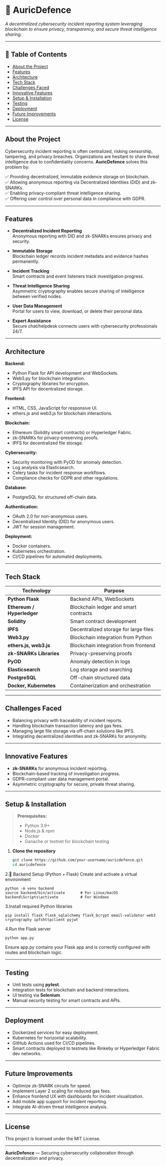 # 🚀 AuricDefence

_A decentralized cybersecurity incident reporting system leveraging blockchain to ensure privacy, transparency, and secure threat intelligence sharing._

---

## 📖 Table of Contents

- [About the Project](#about-the-project)
- [Features](#features)
- [Architecture](#architecture)
- [Tech Stack](#tech-stack)
- [Challenges Faced](#challenges-faced)
- [Innovative Features](#innovative-features)
- [Setup & Installation](#setup--installation)
- [Testing](#testing)
- [Deployment](#deployment)
- [Future Improvements](#future-improvements)
- [License](#license)

---

## About the Project

Cybersecurity incident reporting is often centralized, risking censorship, tampering, and privacy breaches. Organizations are hesitant to share threat intelligence due to confidentiality concerns. **AuricDefence** solves this problem by:

✅ Providing decentralized, immutable evidence storage on blockchain.  
✅ Allowing anonymous reporting via Decentralized Identities (DID) and zk-SNARKs.  
✅ Enabling privacy-compliant threat intelligence sharing.  
✅ Offering user control over personal data in compliance with GDPR.

---

## Features

- **Decentralized Incident Reporting**  
  Anonymous reporting with DID and zk-SNARKs ensures privacy and security.

- **Immutable Storage**  
  Blockchain ledger records incident metadata and evidence hashes permanently.

- **Incident Tracking**  
  Smart contracts and event listeners track investigation progress.

- **Threat Intelligence Sharing**  
  Asymmetric cryptography enables secure sharing of intelligence between verified nodes.

- **User Data Management**  
  Portal for users to view, download, or delete their personal data.

- **Expert Assistance**  
  Secure chat/helpdesk connects users with cybersecurity professionals 24/7.

---

## Architecture

**Backend:**
- Python Flask for API development and WebSockets.
- Web3.py for blockchain integration.
- Cryptography libraries for encryption.
- IPFS API for decentralized storage.

**Frontend:**
- HTML, CSS, JavaScript for responsive UI.
- ethers.js and web3.js for blockchain interactions.

**Blockchain:**
- Ethereum (Solidity smart contracts) or Hyperledger Fabric.
- zk-SNARKs for privacy-preserving proofs.
- IPFS for decentralized file storage.

**Cybersecurity:**
- Security monitoring with PyOD for anomaly detection.
- Log analysis via Elasticsearch.
- Celery tasks for incident response workflows.
- Compliance checks for GDPR and other regulations.

**Database:**
- PostgreSQL for structured off-chain data.

**Authentication:**
- OAuth 2.0 for non-anonymous users.
- Decentralized Identity (DID) for anonymous users.
- JWT for session management.

**Deployment:**
- Docker containers.
- Kubernetes orchestration.
- CI/CD pipelines for automated deployments.

---

## Tech Stack

| Technology         | Purpose                                      |
|---------------------|----------------------------------------------|
| **Python Flask**    | Backend APIs, WebSockets                    |
| **Ethereum / Hyperledger** | Blockchain ledger and smart contracts |
| **Solidity**        | Smart contract development                  |
| **IPFS**            | Decentralized storage for large files       |
| **Web3.py**         | Blockchain integration from Python          |
| **ethers.js, web3.js** | Blockchain integration from frontend     |
| **zk-SNARKs Libraries** | Privacy-preserving proofs               |
| **PyOD**            | Anomaly detection in logs                   |
| **Elasticsearch**   | Log storage and searching                   |
| **PostgreSQL**      | Off-chain structured data                   |
| **Docker, Kubernetes** | Containerization and orchestration      |

---

## Challenges Faced

- Balancing privacy with traceability of incident reports.
- Handling blockchain transaction latency and gas fees.
- Managing large file storage via off-chain solutions like IPFS.
- Integrating decentralized identities and zk-SNARKs for anonymity.

---

## Innovative Features

- **zk-SNARKs** for anonymous incident reporting.
- Blockchain-based tracking of investigation progress.
- GDPR-compliant user data management portal.
- Asymmetric cryptography for secure, private threat sharing.

---

## Setup & Installation

> **Prerequisites:**
> - Python 3.9+
> - Node.js & npm
> - Docker
> - Ganache or testnet for blockchain testing

1. **Clone the repository**
    ```bash
    git clone https://github.com/your-username/auricdefence.git
    cd auricdefence
    ```
2.🐍 Backend Setup (Python + Flask)
Create and activate a virtual environment
```
python -m venv backend
source backend/bin/activate       # For Linux/macOS
backend\Scripts\activate          # For Windows

```
3.Install required Python libraries
```
pip install flask flask_sqlalchemy flask_bcrypt email-validator web3 cryptography ipfshttpclient pyjwt
```
4.Run the Flask server
```
python app.py
```
Ensure app.py contains your Flask app and is correctly configured with routes and blockchain logic.


---

## Testing

- Unit tests using **pytest**.
- Integration tests for blockchain and backend interactions.
- UI testing via **Selenium**.
- Manual security testing for smart contracts and APIs.

---

## Deployment

- Dockerized services for easy deployment.
- Kubernetes for horizontal scalability.
- GitHub Actions used for CI/CD pipelines.
- Smart contracts deployed to testnets like Rinkeby or Hyperledger Fabric dev networks.

---

## Future Improvements

- Optimize zk-SNARK circuits for speed.
- Implement Layer 2 scaling for reduced gas fees.
- Enhance frontend UX with dashboards for incident visualization.
- Add mobile app support for incident reporting.
- Integrate AI-driven threat intelligence analysis.

---

## License

This project is licensed under the MIT License.

---

**AuricDefence** — Securing cybersecurity collaboration through decentralization and privacy.
